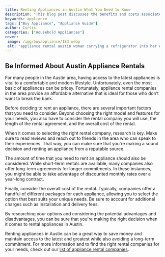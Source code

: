 ```yaml
---
title: Renting Appliances in Austin What You Need to Know
description: "This blog post discusses the benefits and costs associated with renting home appliances in Austin including the types of appliances that are available everything that renters need to know and available services Gain insight into what it takes to rent an appliance in Austin today"
keywords: appliance
tags: ["Buy Appliance", "Appliance Guide"]
author: Curtis
categories: ["Household Appliances"]
cover: 
 image: /img/buyappliance/183.webp
 alt: 'appliance rental austin woman carrying a refrigerator into her new home'
---
```

## Be Informed About Austin Appliance Rentals 
For many people in the Austin area, having access to the latest appliances is vital to a comfortable and modern lifestyle. Unfortunately, even the most basic of appliances can be pricey. Fortunately, appliance rental companies in the area provide an affordable alternative that is ideal for those who don’t want to break the bank.

Before deciding to rent an appliance, there are several important factors that you need to consider. Beyond choosing the right model and features for your needs, you also have to consider the rental company you will use, the length of the rental agreement, and the overall cost of the rental.

When it comes to selecting the right rental company, research is key. Make sure to read reviews and reach out to friends in the area who can speak to their experiences. That way, you can make sure that you're making a sound decision and renting an appliance from a reputable source.

The amount of time that you need to rent an appliance should also be considered. While short-term rentals are available, many companies also offer long-term agreements for longer commitments. In these instances, you might be able to take advantage of discounted monthly rates over a year-long contract.

Finally, consider the overall cost of the rental. Typically, companies offer a handful of different packages for each appliance, allowing you to select the option that best suits your unique needs. Be sure to account for additional charges such as installation and delivery fees.

By researching your options and considering the potential advantages and disadvantages, you can be sure that you're making the right decision when it comes to rental appliances in Austin.

Renting appliances in Austin can be a great way to save money and maintain access to the latest and greatest while also avoiding a long-term commitment. For more information and to find the right rental companies for your needs, check out our [list of appliance rental companies](./pages/appliance-rental).
